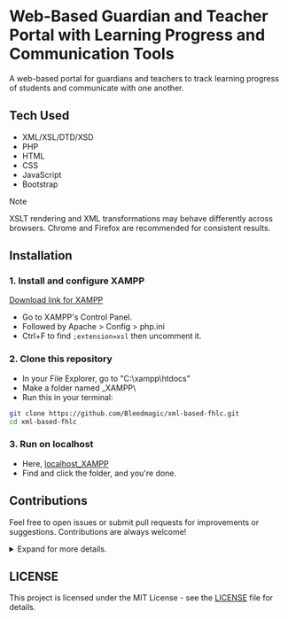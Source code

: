 # Web-Based Guardian and Teacher Portal with Learning Progress and Communication Tools

A web-based portal for guardians and teachers to track learning progress of students and communicate with one another.

## Tech Used

- XML/XSL/DTD/XSD
- PHP
- HTML
- CSS
- JavaScript
- Bootstrap

> [!NOTE]
> XSLT rendering and XML transformations may behave differently across browsers. Chrome and Firefox are recommended for consistent results.

## Installation

### 1. Install and configure XAMPP

[Download link for XAMPP](https://www.apachefriends.org/download.html)

- Go to XAMPP's Control Panel.
- Followed by Apache > Config > php.ini
- Ctrl+F to find `;extension=xsl` then uncomment it.

### 2. Clone this repository

- In your File Explorer, go to "C:\xampp\htdocs"
- Make a folder named _XAMPP\
- Run this in your terminal:

```bash
git clone https://github.com/Bleedmagic/xml-based-fhlc.git
cd xml-based-fhlc
```

### 3. Run on localhost

- Here, [localhost_XAMPP](http://localhost/_XAMPP/)
- Find and click the folder, and you're done.

## Contributions

Feel free to open issues or submit pull requests for improvements or suggestions. Contributions are always welcome!

<details>

<summary>Expand for more details.</summary>

### How to Contribute (Step-by-Step)

#### Setting Up Git

Install Git: <https://git-scm.com/download/win>

#### Clone the Repository

`git clone https://github.com/Bleedmagic/xml-based-fhlc.git`

`cd xml-based-fhlc`

#### If Branches Are Already Established

`git fetch`

`git checkout feat-facade`

#### If Not, Create a New Branch

Ensure you're on the latest main branch:

`git checkout main`

`git pull origin main`

Make a branch, and give it a descriptive name based on your task:

`git checkout -b feat-username-task`

Publish your branch:

`git push -u origin feat-username-task`

---

#### Make Your Changes

- Edit the files you need.
- Save your work often.
- Avoid editing files others are working on unless necessary.

#### Add and Commit Your Changes

`git add .`

`git commit -m "Add: your change description"`

#### Pull Latest Changes from Main (Optional but Recommended)

  Before pushing, update your branch:

`git pull origin main`

#### Push Your Branch to GitHub

`git push --set-upstream origin feat-username-task` (For first time)

`git push` or `git pull` afterwards

#### Open a Pull Request

- Go to the repository on GitHub.
- Click the "Pull Requests" tab.
- Click "New Pull Request" and compare your branch with main.
- Add a clear title and description of your changes.
- Submit the pull request.

#### Wait for Review & Merge

- Another team member (or the team lead) will review and approve.
- Once approved, it’ll be merged into main.

#### To Update Branch (If Needed)

`git checkout feat-username-task`

`git pull origin main`

---

### Additional Stuff

<details>

<summary>Here are some answers to some questions.</summary>

#### **Note**

  Your local repo is the copy of the project on your own computer.

  A remote is a shared copy that lives online (e.g. <https://github.com/yourname/project.git>) and allows you and your team to collaborate.

`git push origin main`

- "Push my local main branch to the origin remote (usually GitHub)."

`git pull origin main`

- "Fetch and merge the latest changes from the remote main branch into my local one."

---

#### **Test a Pull Request**

```bash
git fetch origin
git checkout feat-username-task
git pull origin feat-username-task
```

#### **Syncing main After Merging on GitHub**

  After merging on the GitHub website:

```bash
git checkout main
git pull origin main             # Sync your local main with remote
```

---

#### **Keeping Your Branch Updated with Remote main**

```bash
git checkout feat-dashboard
git pull origin main            # This fetches + merges
git push origin feat-dashboard  # optional, if you want to push the updated branch
```

---

#### **Cleaning Up Before Switching Branches**

```bash
git restore .
git clean -fd
```

> [!WARNING]
> These commands are destructive, and you will lose any uncommitted or untracked work.

---

#### **Deleting a Branch**

```bash
git branch -d branch-name             # Delete local branch
git push origin -d branch-name        # Delete remote branch
```

---

#### **Stashing Changes**

```bash
git stash                            # Save uncommitted changes
git stash pop                        # Reapply stashed changes

# Additional for Stash Management

git stash list
git stash drop
```

---

#### **Undo all uncommitted changes in the whole project**

`git restore .`

#### **Undo staged changes but keep edits in working directory**

`git reset`

#### **Optional Safety Net**

`git branch backup-main main`

#### **Others**

```bash
git fetch origin             # Get latest remote changes (no merge)

git status             # Check current branch and changes
```

</details>

### Guidelines

- Make small, focused commits.
- Use clear, descriptive commit messages.
- Never push directly to main.
- Communicate if you're editing shared files.
- If unsure about Git commands, ask or check the included cheat sheet.

</details>

## LICENSE

This project is licensed under the MIT License - see the [LICENSE](LICENSE) file for details.
